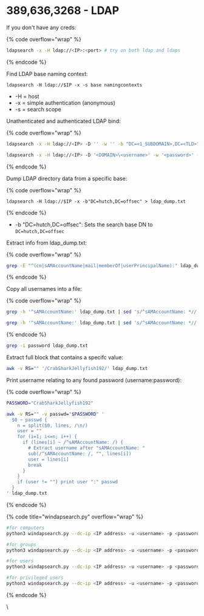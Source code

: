 # 389,636,3268 - LDAP

If you don't have any creds:

{% code overflow="wrap" %}
```sh
ldapsearch -x -H ldap://<IP>:<port> # try on both ldap and ldaps
```
{% endcode %}

Find LDAP base naming context:

```shell
ldapsearch -H ldap://$IP -x -s base namingcontexts
```

* -H = host
* -x = simple authentication (anonymous)
* -s = search scope

Unathenticated and authenticated LDAP bind:

{% code overflow="wrap" %}
```sh
ldapsearch -x -H ldap://<IP> -D '' -w '' -b "DC=<1_SUBDOMAIN>,DC=<TLD>"

ldapsearch -x -H ldap://<IP> -D '<DOMAIN>\<username>' -w '<password>' -b "DC=<1_SUBDOMAIN>,DC=<TLD>"
```
{% endcode %}

Dump LDAP directory data from a specific base:

{% code overflow="wrap" %}
```shell
ldapsearch -H ldap://$IP -x -b"DC=hutch,DC=offsec" > ldap_dump.txt
```
{% endcode %}

* -b "DC=hutch,DC=offsec": Sets the search base DN to `DC=hutch,DC=offsec`&#x20;

Extract info from ldap\_dump.txt:

{% code overflow="wrap" %}
```sh
grep -E "^(cn|sAMAccountName|mail|memberOf|userPrincipalName):" ldap_dump.txt
```
{% endcode %}

Copy all usernames into a file:

{% code overflow="wrap" %}
```sh
grep -h '^sAMAccountName:' ldap_dump.txt | sed 's/^sAMAccountName: *//' > usernames.txt

grep -h '^sAMAccountName:' ldap_dump.txt | sed 's/^sAMAccountName: *//' | grep -v ' ' | sort -u > usernames.txt
```
{% endcode %}

```sh
grep -i password ldap_dump.txt
```

Extract full block that contains a specifc value:

```sh
awk -v RS="" '/CrabSharkJellyfish192/' ldap_dump.txt
```

Print username relating to any found password (username:password):

{% code overflow="wrap" %}
```sh
PASSWORD="CrabSharkJellyfish192"

awk -v RS="" -v passwd="$PASSWORD" '
  $0 ~ passwd {
    n = split($0, lines, /\n/)
    user = ""
    for (i=1; i<=n; i++) {
      if (lines[i] ~ /^sAMAccountName: /) {
        # Extract username after "sAMAccountName: "
        sub(/^sAMAccountName: /, "", lines[i])
        user = lines[i]
        break
      }
    }
    if (user != "") print user ":" passwd
  }
' ldap_dump.txt

```
{% endcode %}





{% code title="windapsearch.py" overflow="wrap" %}
```sh
#for computers
python3 windapsearch.py --dc-ip <IP address> -u <username> -p <password> --computers

#for groups
python3 windapsearch.py --dc-ip <IP address> -u <username> -p <password> --groups

#for users
python3 windapsearch.py --dc-ip <IP address> -u <username> -p <password> --da

#for privileged users
python3 windapsearch.py --dc-ip <IP address> -u <username> -p <password> --privileged-users
```
{% endcode %}

\
